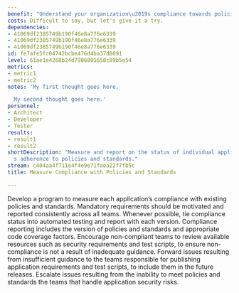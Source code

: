 ```yaml
---
benefit: "Understand your organization\u2019s compliance towards policies and standards."
costs: Difficult to say, but let's give it a try.
dependencies:
- 41069df2385749b190f46e8a776e6339
- 41069df2385749b190f46e8a776e6339
- 41069df2385749b190f46e8a776e6339
id: fe7afe5fc04742bcbe476d4ba37d8091
level: 61ae1e4268b24d7986805658c89b5e54
metrics:
- metric1
- metric2
notes: 'My first thought goes here.

  My second thought goes here.'
personnel:
- Architect
- Developer
- Tester
results:
- result1
- result2
shortDescription: "Measure and report on the status of individual application\u2019\
  s adherence to policies and standards."
stream: c404aa4f711e4f4e9e71faea22f7fb5c
title: Measure Compliance with Policies and Standards

---
```

Develop a program to measure each application’s compliance with existing policies and standards. Mandatory requirements should be motivated and reported consistently across all teams. Whenever possible, tie compliance status into automated testing and report with each version. Compliance reporting includes the version of policies and standards and appropriate code coverage factors.
Encourage non-compliant teams to review available resources such as security requirements and test scripts, to ensure non-compliance is not a result of inadequate guidance. Forward issues resulting from insufficient guidance to the teams responsible for publishing application requirements and test scripts, to include them in the future releases. Escalate issues resulting from the inability to meet policies and standards the teams that handle application security risks.